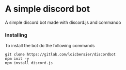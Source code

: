 # A simple discord bot

A simple discord bot made with discord.js and commando

### Installing

To install the bot do the following commands

```
git clone https://gitlab.com/loicbersier/discordbot
npm init -y
npm install discord.js
```